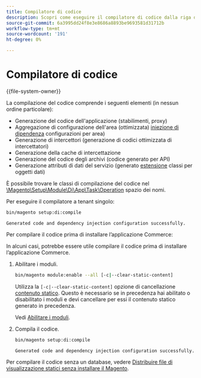 ```yaml
---
title: Compilatore di codice
description: Scopri come eseguire il compilatore di codice dalla riga di comando.
source-git-commit: 6a3995dd24f8e3e8686a8893be9693581d31712b
workflow-type: tm+mt
source-wordcount: '191'
ht-degree: 0%

---
```



# Compilatore di codice

{{file-system-owner}}

La compilazione del codice comprende i seguenti elementi (in nessun ordine particolare):

- Generazione del codice dell&#39;applicazione (stabilimenti, proxy)
- Aggregazione di configurazione dell&#39;area (ottimizzata) [iniezione di dipendenza](https://glossary.magento.com/dependency-injection) configurazioni per area)
- Generazione di intercettori (generazione di codici ottimizzata di intercettatori)
- Generazione della cache di intercettazione
- Generazione del codice degli archivi (codice generato per API)
- Generazione attributi di dati del servizio (generato [estensione](https://glossary.magento.com/extension) classi per oggetti dati)

È possibile trovare le classi di compilazione del codice nel [\Magento\Setup\Module\Di\App\Task\Operation][operation] spazio dei nomi.

Per eseguire il compilatore a tenant singolo:

```bash
bin/magento setup:di:compile
```

```terminal
Generated code and dependency injection configuration successfully.
```

Per compilare il codice prima di installare l’applicazione Commerce:

In alcuni casi, potrebbe essere utile compilare il codice prima di installare l’applicazione Commerce.

1. Abilitare i moduli.

   ```bash
   bin/magento module:enable --all [-c|--clear-static-content]
   ```

   Utilizza la `[-c|--clear-static-content]` opzione di cancellazione [contenuto statico](https://glossary.magento.com/static-content). Questo è necessario se in precedenza hai abilitato o disabilitato i moduli e devi cancellare per essi il contenuto statico generato in precedenza.

   Vedi [Abilitare i moduli](https://devdocs.magento.com/guides/v2.4/install-gde/install/cli/install-cli-subcommands-enable.html).

1. Compila il codice.

   ```bash
   bin/magento setup:di:compile
   ```

   ```terminal
   Generated code and dependency injection configuration successfully.
   ```

Per compilare il codice senza un database, vedere [Distribuire file di visualizzazione statici senza installare il Magento](../cli/static-view-file-deployment.md).

<!-- link definitions -->

[operation]: https://github.com/magento/magento2/blob/2.4/setup/src/Magento/Setup/Module/Di/App/Task/Operation
